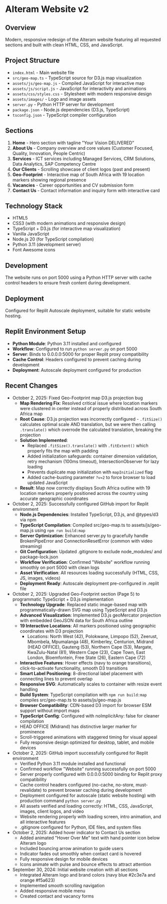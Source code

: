 # Alteram Website v2

## Overview
Modern, responsive redesign of the Alteram website featuring all requested sections and built with clean HTML, CSS, and JavaScript.

## Project Structure
- `index.html` - Main website file
- `src/geo-map.ts` - TypeScript source for D3.js map visualization
- `assets/js/geo-map.js` - Compiled JavaScript for interactive map
- `assets/js/script.js` - JavaScript for interactivity and animations
- `assets/css/styles.css` - Stylesheet with modern responsive design
- `assets/images/` - Logo and image assets
- `server.py` - Python HTTP server for development
- `package.json` - Node.js dependencies (D3.js, TypeScript)
- `tsconfig.json` - TypeScript compiler configuration

## Sections
1. **Home** - Hero section with tagline "Your Vision DELIVERED"
2. **About Us** - Company overview and core values (Customer Focused, Quality, Innovation, People Centric)
3. **Services** - ICT services including Managed Services, CRM Solutions, Data Analytics, SAP Competency Centre
4. **Our Clients** - Scrolling showcase of client logos (past and present)
5. **Geo-Footprint** - Interactive map of South Africa with 19 location markers showing regional presence
6. **Vacancies** - Career opportunities and CV submission form
7. **Contact Us** - Contact information and inquiry form with interactive card

## Technology Stack
- HTML5
- CSS3 (with modern animations and responsive design)
- TypeScript + D3.js (for interactive map visualization)
- Vanilla JavaScript
- Node.js 20 (for TypeScript compilation)
- Python 3.11 (development server)
- Font Awesome icons

## Development
The website runs on port 5000 using a Python HTTP server with cache control headers to ensure fresh content during development.

## Deployment
Configured for Replit Autoscale deployment, suitable for static website hosting.

## Replit Environment Setup
- **Python Module**: Python 3.11 installed and configured
- **Workflow**: Configured to run `python server.py` on port 5000
- **Server**: Binds to 0.0.0.0:5000 for proper Replit proxy compatibility
- **Cache Control**: Headers configured to prevent caching during development
- **Deployment**: Autoscale deployment configured for production

## Recent Changes
- October 2, 2025: Fixed Geo-Footprint map D3.js projection bug
  - **Map Rendering Fix**: Resolved critical issue where location markers were clustered in center instead of properly distributed across South Africa map
  - **Root Cause**: D3.js projection was incorrectly configured - `.fitSize()` calculates optimal scale AND translation, but we were then calling `.translate()` which overrode the calculated translation, breaking the projection
  - **Solution Implemented**:
    - Replaced `.fitSize().translate()` with `.fitExtent()` which properly fits the map with padding
    - Added initialization safeguards: container dimension validation, retry mechanism (100ms timeout), IntersectionObserver for lazy loading
    - Prevents duplicate map initialization with `mapInitialized` flag
    - Added cache-busting parameter `?v=2` to force browser to load updated JavaScript
  - **Result**: Map now correctly displays South Africa outline with 19 location markers properly positioned across the country using accurate geographic coordinates
- October 2, 2025: Successfully configured GitHub import for Replit environment
  - **Node.js Dependencies**: Installed TypeScript, D3.js, and @types/d3 via npm
  - **TypeScript Compilation**: Compiled src/geo-map.ts to assets/js/geo-map.js using `npm run build:map`
  - **Server Optimization**: Enhanced server.py to gracefully handle BrokenPipeError and ConnectionResetError (common with video streaming)
  - **Git Configuration**: Updated .gitignore to exclude node_modules/ and package-lock.json
  - **Workflow Verification**: Confirmed "Website" workflow running smoothly on port 5000 with clean logs
  - **Asset Verification**: All resources loading successfully (HTML, CSS, JS, images, videos)
  - **Deployment Ready**: Autoscale deployment pre-configured in .replit file
- October 2, 2025: Upgraded Geo-Footprint section (Page 5) to programmatic TypeScript + D3.js implementation
  - **Technology Upgrade**: Replaced static image-based map with programmatically-drawn SVG map using TypeScript and D3.js
  - **Advanced Visualization**: Implemented D3.js geoMercator projection with embedded GeoJSON data for South Africa outline
  - **19 Interactive Locations**: All markers positioned using geographic coordinates with D3 projection
    - Locations: North West (42), Polokwane, Limpopo (52), Zeerust, Mbombela, Mpumalanga (48), Kimberley, Centurion, Midrand (HEAD OFFICE), Gauteng (53), Northern Cape (53), Margate, KwaZulu-Natal (81), Western Cape (23), Cape Town, East London, Bloemfontein, Free State (26), Eastern Cape (72)
  - **Interactive Features**: Hover effects (navy to orange transitions), click-to-activate functionality, smooth D3 transitions
  - **Smart Label Positioning**: 8-directional label placement with connecting lines to prevent overlap
  - **Responsive SVG**: Automatically scales to container with resize event handling
  - **Build System**: TypeScript compilation with `npm run build:map` compiles src/geo-map.ts to assets/js/geo-map.js
  - **Browser Compatibility**: CDN-based D3 import for browser ESM support without import maps
  - **TypeScript Config**: Configured with noImplicitAny: false for cleaner compilation
  - HEAD OFFICE (Midrand) has distinctive larger marker for prominence
  - Scroll-triggered animations with staggered timing for visual appeal
  - Fully responsive design optimized for desktop, tablet, and mobile devices
- October 2, 2025: GitHub import successfully configured for Replit environment
  - Verified Python 3.11 module installed and functional
  - Confirmed workflow "Website" running successfully on port 5000
  - Server properly configured with 0.0.0.0:5000 binding for Replit proxy compatibility
  - Cache control headers configured (no-cache, no-store, must-revalidate) to prevent browser caching during development
  - Deployment configured for autoscale (static website hosting) with production command `python server.py`
  - All assets verified and loading correctly: HTML, CSS, JavaScript, images, client logos, and video
  - Website rendering properly with loading screen, intro animation, and all interactive features
  - .gitignore configured for Python, IDE files, and system files
- October 2, 2025: Added hover indicator to Contact Us section
  - Added animated "Hover Over Me" text with hand pointer icon below Alteram logo
  - Included bouncing arrow animation to guide users
  - Indicator fades out smoothly when contact card is hovered
  - Fully responsive design for mobile devices
  - Icons animate with pulse and bounce effects to attract attention
- September 30, 2024: Initial website creation with all sections
  - Integrated Alteram logo and brand colors (navy blue #2c3e7a and orange #f5a623)
  - Implemented smooth scrolling navigation
  - Added responsive mobile menu
  - Created contact and vacancy forms
